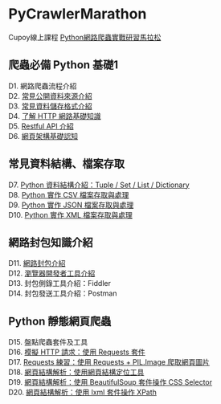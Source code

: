 # PyCrawlerMarathon
Cupoy線上課程 [Python網路爬蟲實戰研習馬拉松](https://www.cupoy.com/marathon/000001770588CD17000000026375706F795F72656C656173654355)
## 爬蟲必備 Python 基礎1
D1. 網路爬蟲流程介紹<br>
D2. [常見公開資料來源介紹](https://github.com/sung-yi-wang/PyCrawlerMarathon/tree/main/D002)<br>
D3. [常見資料儲存格式介紹](https://github.com/sung-yi-wang/PyCrawlerMarathon/tree/main/D003)<br>
D4. [了解 HTTP 網路基礎知識](https://github.com/sung-yi-wang/PyCrawlerMarathon/tree/main/D004)<br>
D5. [Restful API 介紹](https://github.com/sung-yi-wang/PyCrawlerMarathon/tree/main/D005)<br>
D6. [網頁架構基礎認知](https://github.com/sung-yi-wang/PyCrawlerMarathon/tree/main/D006)
## 常見資料結構、檔案存取
D7. [Python 資料結構介紹：Tuple / Set / List / Dictionary](https://github.com/sung-yi-wang/PyCrawlerMarathon/tree/main/D007)<br>
D8. [Python 實作 CSV 檔案存取與處理](https://github.com/sung-yi-wang/PyCrawlerMarathon/tree/main/D008)<br>
D9. [Python 實作 JSON 檔案存取與處理](https://github.com/sung-yi-wang/PyCrawlerMarathon/tree/main/D009)<br>
D10. [Python 實作 XML 檔案存取與處理](https://github.com/sung-yi-wang/PyCrawlerMarathon/tree/main/D010)
## 網路封包知識介紹
D11. [網路封包介紹](https://github.com/sung-yi-wang/PyCrawlerMarathon/tree/main/D011)<br>
D12. [瀏覽器開發者工具介紹](https://github.com/sung-yi-wang/PyCrawlerMarathon/tree/main/D012)<br>
D13. 封包側錄工具介紹：Fiddler<br>
D14. 封包發送工具介紹：Postman
## Python 靜態網頁爬蟲
D15. 盤點爬蟲套件及工具<br>
D16. [模擬 HTTP 請求：使用 Requests 套件](https://github.com/sung-yi-wang/PyCrawlerMarathon/tree/main/D016)<br>
D17. [Requests 練習：使用 Requests + PIL.Image 爬取網頁圖片](https://github.com/sung-yi-wang/PyCrawlerMarathon/tree/main/D017)<br>
D18. [網頁結構解析：使用網頁結構定位工具](https://github.com/sung-yi-wang/PyCrawlerMarathon/tree/main/D018)<br>
D19. [網頁結構解析：使用 BeautifulSoup 套件操作 CSS Selector](https://github.com/sung-yi-wang/PyCrawlerMarathon/tree/main/D019)<br>
D20. [網頁結構解析：使用 lxml 套件操作 XPath](https://github.com/sung-yi-wang/PyCrawlerMarathon/tree/main/D020)